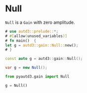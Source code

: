 # Null

`Null` is a `Gain` with zero amplitude.

```rust
# use autd3::prelude::*;
# #[allow(unused_variables)]
# fn main()  {
let g = autd3::gain::Null::new();
# }
```

```cpp
const auto g = autd3::gain::Null();
```

```cs
var g = new Null();
```

```python
from pyautd3.gain import Null

g = Null()
```
